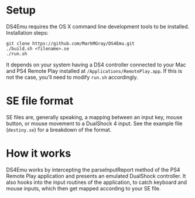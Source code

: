 Setup
=====

DS4Emu requires the OS X command line development tools to be installed.  Installation steps:

	git clone https://github.com/MarkMGray/DS4Emu.git
	./build.sh <filename>.se
	./run.sh

It depends on your system having a DS4 controller connected to your Mac and PS4 Remote Play installed at `/Applications/RemotePlay.app`.  If this is not the case, you'll need to modify `run.sh` accordingly.

SE file format
==============

SE files are, generally speaking, a mapping between an input key, mouse button, or mouse movement to a DualShock 4 input.  See the example file (`destiny.se`) for a breakdown of the format.

How it works
============

DS4Emu works by intercepting the parseInputReport method of the PS4 Remote Play application and presents an emulated DualShock controller.  It also hooks into the input routines of the application, to catch keyboard and mouse inputs, which then get mapped according to your SE file.
